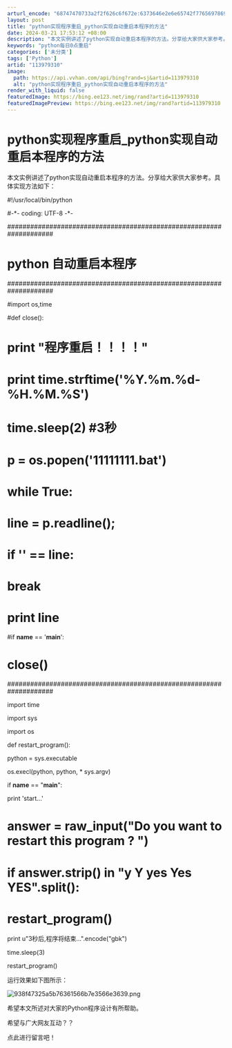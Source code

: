 ```yaml
---
arturl_encode: "68747470733a2f2f626c6f672e:6373646e2e6e65742f77656978696e5f33333936303536372f:61727469636c652f64657461696c732f313133393739333130"
layout: post
title: "python实现程序重启_python实现自动重启本程序的方法"
date: 2024-03-21 17:53:12 +08:00
description: "本文实例讲述了python实现自动重启本程序的方法。分享给大家供大家参考。具体实现方法如下：#!/u"
keywords: "python每日0点重启"
categories: ['未分类']
tags: ['Python']
artid: "113979310"
image:
  path: https://api.vvhan.com/api/bing?rand=sj&artid=113979310
  alt: "python实现程序重启_python实现自动重启本程序的方法"
render_with_liquid: false
featuredImage: https://bing.ee123.net/img/rand?artid=113979310
featuredImagePreview: https://bing.ee123.net/img/rand?artid=113979310
---
```


# python实现程序重启_python实现自动重启本程序的方法

本文实例讲述了python实现自动重启本程序的方法。分享给大家供大家参考。具体实现方法如下：

#!/usr/local/bin/python

#-\*- coding: UTF-8 -\*-

####################################################################

# python 自动重启本程序

####################################################################

#import os,time

#def close():

# print "程序重启！！！！"

# print time.strftime('%Y.%m.%d-%H.%M.%S')

# time.sleep(2) #3秒

# p = os.popen('11111111.bat')

# while True:

# line = p.readline();

# if '' == line:

# break

# print line

#if __name__ == '__main__':

# close()

####################################################################

import time

import sys

import os

def restart_program():

python = sys.executable

os.execl(python, python, \* sys.argv)

if __name__ == "__main__":

print 'start...'

# answer = raw_input("Do you want to restart this program ? ")

# if answer.strip() in "y Y yes Yes YES".split():

# restart_program()

print u"3秒后,程序将结束...".encode("gbk")

time.sleep(3)

restart_program()

运行效果如下图所示：

![938f47325a5b76361566b7e3566e3639.png](https://i-blog.csdnimg.cn/blog_migrate/57469a4f8783a6f56584a62441538faf.jpeg)

希望本文所述对大家的Python程序设计有所帮助。

希望与广大网友互动？？

点此进行留言吧！